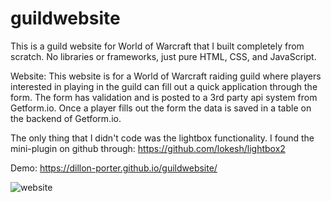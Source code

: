 # guildwebsite
This is a guild website for World of Warcraft that I built completely from scratch. No libraries or frameworks, just pure HTML, CSS, and JavaScript.

Website: This website is for a World of Warcraft raiding guild where players interested in playing in the guild can fill out a quick application through the form.
The form has validation and is posted to a 3rd party api system from Getform.io. Once a player fills out the form the data is saved in a table on the backend of Getform.io. 

The only thing that I didn't code was the lightbox functionality. I found the mini-plugin on github through: https://github.com/lokesh/lightbox2

Demo: https://dillon-porter.github.io/guildwebsite/

![website](https://user-images.githubusercontent.com/12597841/169918819-084833bb-24a1-4f58-aa53-81f7212d40ee.png)
